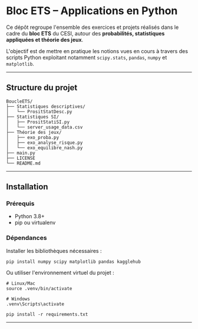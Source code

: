 # Bloc ETS – Applications en Python

Ce dépôt regroupe l'ensemble des exercices et projets réalisés dans le cadre du **bloc ETS** du CESI, 
autour des **probabilités, statistiques appliquées et théorie des jeux**.

L'objectif est de mettre en pratique les notions vues en cours à travers des scripts Python 
exploitant notamment `scipy.stats`, `pandas`, `numpy` et `matplotlib`.

---

## Structure du projet

    BoucleETS/
    ├── Statistiques descriptives/
    │   └── PrositStatDesc.py       
    ├── Statistiques SI/
    │   ├── PrositStatiSI.py          
    │   └── server_usage_data.csv     
    ├── Théorie des jeux/
    │   ├── exo_proba.py              
    │   ├── exo_analyse_risque.py     
    │   └── exo_equilibre_nash.py      
    ├── main.py
    ├── LICENSE
    └── README.md

---
## Installation

### Prérequis

- Python 3.8+
- pip ou virtualenv

### Dépendances

Installer les bibliothèques nécessaires :

    pip install numpy scipy matplotlib pandas kagglehub

Ou utiliser l'environnement virtuel du projet :

    # Linux/Mac
    source .venv/bin/activate
    
    # Windows
    .venv\Scripts\activate
    
    pip install -r requirements.txt

---

